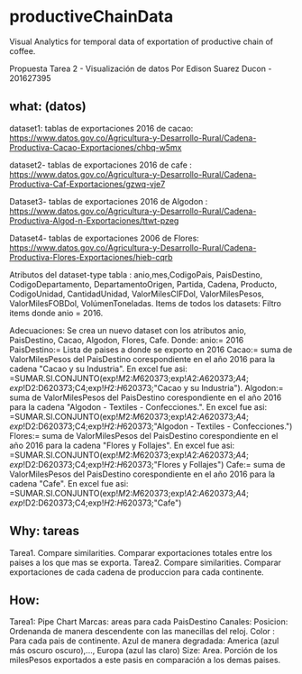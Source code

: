 # productiveChainData
Visual Analytics for temporal data of exportation of productive chain of coffee.

Propuesta Tarea 2 - Visualización de datos
Por Edison Suarez Ducon - 201627395

what: (datos)
-------------------------

dataset1: tablas de exportaciones 2016 de cacao:
https://www.datos.gov.co/Agricultura-y-Desarrollo-Rural/Cadena-Productiva-Cacao-Exportaciones/chbq-w5mx

dataset2- tablas de exportaciones 2016 de cafe :
https://www.datos.gov.co/Agricultura-y-Desarrollo-Rural/Cadena-Productiva-Caf-Exportaciones/gzwq-vje7

Dataset3- tablas de exportaciones 2016 de Algodon : https://www.datos.gov.co/Agricultura-y-Desarrollo-Rural/Cadena-Productiva-Algod-n-Exportaciones/ttwt-pzeg

Dataset4- tablas de exportaciones 2006 de Flores:
https://www.datos.gov.co/Agricultura-y-Desarrollo-Rural/Cadena-Productiva-Flores-Exportaciones/hieb-cqrb

Atributos del dataset-type tabla : anio,mes,CodigoPais, PaisDestino, CodigoDepartamento, DepartamentoOrigen, Partida, Cadena, Producto, CodigoUnidad, CantidadUnidad, ValorMilesCIFDol, ValorMilesPesos, ValorMilesFOBDol, VolúmenToneladas.
Items de todos los datasets: Filtro items donde anio = 2016.

Adecuaciones: Se crea un nuevo dataset con los atributos anio, PaisDestino, Cacao, Algodon, Flores, Cafe. Donde:
anio:= 2016
PaisDestino:= Lista de paises a donde se exporto en 2016
Cacao:= suma de ValorMilesPesos del PaisDestino corespondiente en el año 2016 para la cadena  "Cacao y su Industria". En excel fue asi: =SUMAR.SI.CONJUNTO(exp!$M$2:$M$620373;exp!$A$2:$A$620373;$A4;exp!$D$2:$D$620373;$C4;exp!$H$2:$H$620373;"Cacao y su Industria").
Algodon:= suma de ValorMilesPesos del PaisDestino corespondiente en el año 2016 para la cadena  "Algodon - Textiles - Confecciones.". En excel fue asi: =SUMAR.SI.CONJUNTO(exp!$M$2:$M$620373;exp!$A$2:$A$620373;$A4;exp!$D$2:$D$620373;$C4;exp!$H$2:$H$620373;"Algodon - Textiles - Confecciones.")
Flores:= suma de ValorMilesPesos del PaisDestino corespondiente en el año 2016 para la cadena  "Flores y Follajes". En excel fue asi: =SUMAR.SI.CONJUNTO(exp!$M$2:$M$620373;exp!$A$2:$A$620373;$A4;exp!$D$2:$D$620373;$C4;exp!$H$2:$H$620373;"Flores y Follajes")
Cafe:= suma de ValorMilesPesos del PaisDestino corespondiente en el año 2016 para la cadena  "Cafe". En excel fue asi: =SUMAR.SI.CONJUNTO(exp!$M$2:$M$620373;exp!$A$2:$A$620373;$A4;exp!$D$2:$D$620373;$C4;exp!$H$2:$H$620373;"Cafe")


Why: tareas
------------------------
Tarea1. Compare similarities. Comparar exportaciones totales entre los paises a los que mas se exporta.
Tarea2. Compare similarities. Comparar exportaciones de cada cadena de produccion para cada continente.

How:
------------------------
Tarea1: Pipe Chart
Marcas: areas para cada PaisDestino
Canales:
Posicion: Ordenanda de manera descendente con las manecillas del reloj.
Color : Para cada pais de continente. Azul de manera degradada: America (azul más oscuro oscuro),..., Europa (azul las claro)
Size: Area. Porción de los milesPesos exportados a este pasis en comparación a los demas paises.
